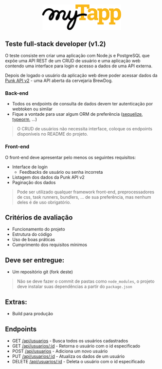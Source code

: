 <p align="center">
  <img width="260" src="https://raw.githubusercontent.com/myTapp/temos-vagas/master/logo_mytapp_primario.png?raw=true">
</p>

## Teste full-stack developer (v1.2)
O teste consiste em criar uma aplicação com Node.js e PostgreSQL que expõe uma API REST de um CRUD de usuário e uma aplicação web contendo uma interface para login e acesso a dados de uma API externa.

Depois de logado o usuário da aplicação web deve poder acessar dados da [Punk API v2](https://punkapi.com/) - uma API aberta da cervejaria BrewDog.

### Back-end
- Todos os endpoints de consulta de dados devem ter autenticação por webtoken ou similar
- Fique a vontade para usar algum ORM de preferência ([sequelize](https://github.com/sequelize/sequelize), [typeorm](https://github.com/typeorm/typeorm), ...)

> O CRUD de usuários não necessita interface, coloque os endpoints disponíveis no README do projeto.

### Front-end
O front-end deve apresentar pelo menos os seguintes requisitos:
  - Interface de login
    - Feedbacks de usuário ou senha incorreta
  - Listagem dos dados da Punk API v2
  - Paginação dos dados
  
> Pode ser utilizado qualquer framework front-end, preprocessadores de css, task runners, bundlers, ... de sua preferência, mas nenhum deles é de uso obrigatório.

## Critérios de avaliação
- Funcionamento do projeto
- Estrutura do código
- Uso de boas práticas
- Cumprimento dos requisitos mínimos

## Deve ser entregue:
- Um repositório git (fork deste)
> Não se deve fazer o commit de pastas como `node_modules`, o projeto deve instalar suas dependências a partir do `package.json`

## Extras:
- Build para produção

## Endpoints
- GET [/api/usuarios](/api/usuarios) - Busca todos os usuários cadastrados
- GET [/api/usuarios/:id](/api/usuarios/:id) - Retorna o usuário com o id especificado
- POST [/api/usuarios](/api/usuarios) - Adiciona um novo usuário
- PUT [/api/usuarios/:id](/api/usuarios/:id) - Atualiza os dados de um usuário
- DELETE [/api/usuarios/:id](/api/usuarios/:id) - Deleta o usuário com o id especificado